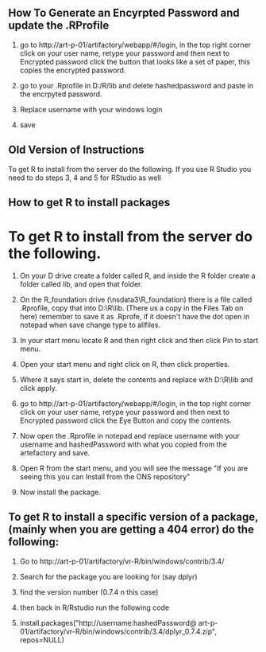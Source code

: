 ## How To Generate an Encyrpted Password and update the .RProfile

1. go to http://art-p-01/artifactory/webapp/#/login, in the top right corner click on your user name, retype your password and then next to Encrypted password click the button that looks like a set of paper, this copies the encrypted password. 

2. go to your .Rprofile in D:/R/lib and delete hashedpassword and paste in the encrpyted password. 

3. Replace username with your windows login 

4. save


## Old Version of Instructions 

To get R to install from the server do the following. If you use R Studio you need to do steps 3, 4 and 5 for RStudio as well 


## How to get R to install packages

# To get R to install from the server do the following.

1. On your D drive create a folder called R, and inside the R folder create a folder called lib, and open that folder.

2. On the R_foundation drive (\\nsdata3\R_foundation) there is a file called .Rprofile, copy that into D:\R\lib. (There us a copy in the Files Tab on here) remember to save it as .Rprofe, if it doesn't have the dot open in notepad when save change type to allfiles. 

3. In your start menu locate R and then right click and then click Pin to start menu.

4. Open your start menu and right click on R, then click properties.

5. Where it says start in, delete the contents and replace with D:\R\lib and click apply.

6. go to http://art-p-01/artifactory/webapp/#/login, in the top right corner click on your user name, retype your password and then next to Encrypted password click the Eye Button and copy the contents.

7. Now open the .Rprofile in notepad and replace username with your username and hashedPassword with what you copied from the artefactory and save.

8. Open R from the start menu, and you will see the message "If you are seeing this you can Install from the ONS repository"

9. Now install the package.


## To get R to install a specific version of a package, (mainly when you are getting a 404 error) do the following:

1. Go to http://art-p-01/artifactory/vr-R/bin/windows/contrib/3.4/

2. Search for the package you are looking for (say dplyr)

3. find the version number (0.7.4 n this case)

4. then back in R/Rstudio run the following code

5. install.packages("http://username:hashedPassword@ art-p-01/artifactory/vr-R/bin/windows/contrib/3.4/dplyr_0.7.4.zip", repos=NULL)

